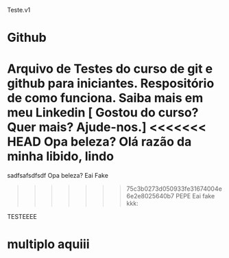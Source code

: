 

Teste.v1


# Github
Arquivo de Testes do curso de git e github para iniciantes.
Respositório de como funciona.
Saiba mais em meu Linkedin [
Gostou do curso? Quer mais? Ajude-nos.]
<<<<<<< HEAD
Opa beleza?
Olá razão da minha libido, lindo
=======
  sadfsafsdfsdf Opa beleza?
  Eai Fake
>>>>>>> 75c3b0273d050933fe31674004e6e2e8025640b7
PEPE
Eai fake kkk:

TESTEEEE
# multiplo aquiii
